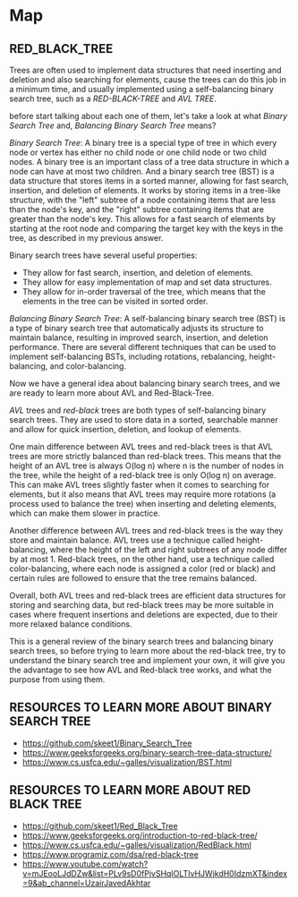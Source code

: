 # Map
## RED_BLACK_TREE

Trees are often used to implement data structures that need inserting and deletion and also searching for elements, cause the trees can do this job in a minimum time, and usually implemented using a self-balancing binary search tree, such as a *RED-BLACK-TREE* and *AVL TREE*.

before start talking about each one of them, let's take a look at what *Binary Search Tree* and, *Balancing Binary Search Tree* means?

*Binary Search Tree*:
A binary tree is a special type of tree in which every node or vertex has either no child node or one child node or two child nodes. A binary tree is an important class of a tree data structure in which a node can have at most two children.
And a binary search tree (BST) is a data structure that stores items in a sorted manner, allowing for fast search, insertion, and deletion of elements. It works by storing items in a tree-like structure, with the "left" subtree of a node containing items that are less than the node's key, and the "right" subtree containing items that are greater than the node's key. This allows for a fast search of elements by starting at the root node and comparing the target key with the keys in the tree, as described in my previous answer.

Binary search trees have several useful properties:

- They allow for fast search, insertion, and deletion of elements.
- They allow for easy implementation of map and set data structures.
- They allow for in-order traversal of the tree, which means that the elements in the tree can be visited in sorted order.

*Balancing Binary Search Tree*:
A self-balancing binary search tree (BST) is a type of binary search tree that automatically adjusts its structure to maintain balance, resulting in improved search, insertion, and deletion performance. There are several different techniques that can be used to implement self-balancing BSTs, including rotations, rebalancing, height-balancing, and color-balancing.

Now we have a general idea about balancing binary search trees, and we are ready to learn more about AVL and Red-Black-Tree.

*AVL* trees and *red-black* trees are both types of self-balancing binary search trees. They are used to store data in a sorted, searchable manner and allow for quick insertion, deletion, and lookup of elements.

One main difference between AVL trees and red-black trees is that AVL trees are more strictly balanced than red-black trees. This means that the height of an AVL tree is always O(log n) where n is the number of nodes in the tree, while the height of a red-black tree is only O(log n) on average. This can make AVL trees slightly faster when it comes to searching for elements, but it also means that AVL trees may require more rotations (a process used to balance the tree) when inserting and deleting elements, which can make them slower in practice.

Another difference between AVL trees and red-black trees is the way they store and maintain balance. AVL trees use a technique called height-balancing, where the height of the left and right subtrees of any node differ by at most 1. Red-black trees, on the other hand, use a technique called color-balancing, where each node is assigned a color (red or black) and certain rules are followed to ensure that the tree remains balanced.

Overall, both AVL trees and red-black trees are efficient data structures for storing and searching data, but red-black trees may be more suitable in cases where frequent insertions and deletions are expected, due to their more relaxed balance conditions.

This is a general review of the binary search trees and balancing binary search trees, so before trying to learn more about the red-black tree, try to understand the binary search tree and implement your own, it will give you the advantage to see how AVL and Red-black tree works, and what the purpose from using them.

## RESOURCES TO LEARN MORE ABOUT BINARY SEARCH TREE
  - https://github.com/skeet1/Binary_Search_Tree
  - https://www.geeksforgeeks.org/binary-search-tree-data-structure/
  - https://www.cs.usfca.edu/~galles/visualization/BST.html

## RESOURCES TO LEARN MORE ABOUT RED BLACK TREE
  - https://github.com/skeet1/Red_Black_Tree
  - https://www.geeksforgeeks.org/introduction-to-red-black-tree/
  - https://www.cs.usfca.edu/~galles/visualization/RedBlack.html
  - https://www.programiz.com/dsa/red-black-tree
  - https://www.youtube.com/watch?v=mJEooLJdDZw&list=PLv9sD0fPjvSHqIOLTIvHJWjkdH0IdzmXT&index=9&ab_channel=UzairJavedAkhtar
